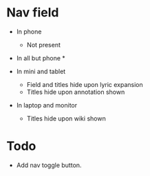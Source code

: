 # Nav field

* In phone
    * Not present

* In all but phone
    *

* In mini and tablet
    * Field and titles hide upon lyric expansion
    * Titles hide upon annotation shown

* In laptop and monitor
    * Titles hide upon wiki shown

# Todo
* Add nav toggle button.
